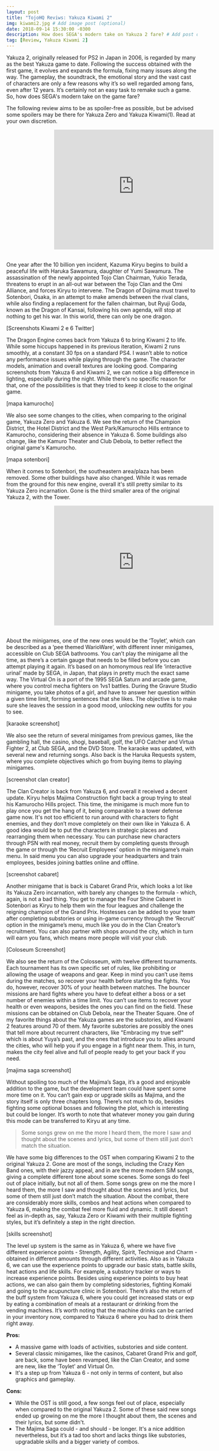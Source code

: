 ```yaml
---
layout: post
title: "TojoHQ Reviws: Yakuza Kiwami 2"
img: kiwami2.jpg # Add image post (optional)
date: 2018-09-14 15:30:00 -0300
description: How does SEGA's modern take on Yakuza 2 fare? # Add post description (optional)
tag: [Review, Yakuza Kiwami 2]
---
```

Yakuza 2, originally released for PS2 in Japan in 2006, is regarded by many as the best Yakuza game to date. Following the success obtained with the first game, it evolves and expands the formula, fixing many issues along the way. The gameplay, the soundtrack, the emotional story and the vast cast of characters are only a few reasons why it’s so well regarded among fans, even after 12 years. It’s certainly not an easy task to remake such a game. So, how does SEGA's modern take on the game fare?

The following review aims to be as spoiler-free as possible, but be advised some spoilers may be there for Yakuza Zero and Yakuza Kiwami(1). Read at your own discretion.


<div class="IFR" alt="-" style="margin: auto; width: 50%;">
    <iframe id="video" width="420" height="315" align="center" src="https://www.youtube.com/embed/Rjhpn-uiOT0?rel=0" frameborder="0" donotallowfullscreen>
    <p>
        Your browser does not support Iframes <br>
        I suggest that you use Google Chrome or FireFox
    </p>
    </iframe>
</div>
<br/>

One year after the 10 billion yen incident, Kazuma Kiryu begins to build a peaceful life with Haruka Sawamura, daughter of Yumi Sawamura. The assassination of the newly appointed Tojo Clan Chairman, Yukio Terada, threatens to erupt in an all-out war between the Tojo Clan and the Omi Alliance, and forces Kiryu to intervene. The Dragon of Dojima must travel to Sotenbori, Osaka, in an attempt to make amends between the rival clans, while also finding a replacement for the fallen chairman, but Ryuji Goda, known as the Dragon of Kansai, following his own agenda, will stop at nothing to get his war. In this world, there can only be one dragon.

[Screenshots Kiwami 2 e 6 Twitter]

The Dragon Engine comes back from Yakuza 6 to bring Kiwami 2 to life. While some hiccups happened in its previous iteration, Kiwami 2 runs smoothly, at a constant 30 fps on a standard PS4. I wasn’t able to notice any performance issues while playing through the game. The character models, animation and overall textures are looking good. Comparing screenshots from Yakuza 6 and Kiwami 2, we can notice a big difference in lighting, especially during the night. While there's no specific reason for that, one of the possibilities is that they tried to keep it close to the original game.

[mapa kamurocho]

We also see some changes to the cities, when comparing to the original game, Yakuza Zero and Yakuza 6. We see the return of the Champion District, the Hotel District and the West Park/Kamurocho Hills entrance to Kamurocho, considering their absence in Yakuza 6. Some buildings also change, like the Kamuro Theater and Club Debola, to better reflect the original game's Kamurocho.

[mapa sotenbori]

When it comes to Sotenbori, the southeastern area/plaza has been removed. Some other buildings have also changed. While it was remade from the ground for this new engine, overall it's still pretty similar to its Yakuza Zero incarnation. Gone is the third smaller area of the original Yakuza 2, with the Tower.

<div class="IFR" alt="-" style="margin: auto; width: 50%;">
    <iframe id="video" width="420" height="315" align="center" src="https://www.youtube.com/embed/l018yH7oA04?rel=0" frameborder="0" donotallowfullscreen>
    <p>
        Your browser does not support Iframes <br>
        I suggest that you use Google Chrome or FireFox
    </p>
    </iframe>
</div>
<br/>

About the minigames, one of the new ones would be the ‘Toylet’, which can be described as a ‘pee themed WarioWare’, with different inner minigames, accessible on Club SEGA bathrooms. You can’t play the minigame all the time, as there’s a certain gauge that needs to be filled before you can attempt playing it again. It’s based on an homonymous real life ‘interactive urinal’ made by SEGA, in Japan, that plays in pretty much the exact same way. The Virtual On is a port of the 1995 SEGA Saturn and arcade game, where you control mecha fighters on 1vs1 battles. During the Gravure Studio minigame, you take photos of a girl, and have to answer her question within a given time limit, forming sentences that she likes. The objective is to make sure she leaves the session in a good mood, unlocking new outfits for you to see.

[karaoke screenshot]

We also see the return of several minigames from previous games, like the gambling hall, the casino, shogi, baseball, golf, the UFO Catcher and Virtua Fighter 2, at Club SEGA, and the DVD Store. The karaoke was updated, with several new and returning songs. Also back is the Haruka Requests system, where you complete objectives which go from buying items to playing minigames.

[screenshot clan creator]

The Clan Creator is back from Yakuza 6, and overall it received a decent update. Kiryu helps Majima Construction fight back a group trying to steal his Kamurocho Hills project. This time, the minigame is much more fun to play once you get the hang of it, being comparable to a tower defense game now. It's not too efficient to run around with characters to fight enemies, and they don’t move completely on their own like in Yakuza 6. A good idea would be to put the characters in strategic places and rearranging them when necessary. You can purchase new characters through PSN with real money, recruit them by completing quests through the game or through the ‘Recruit Employees’ option in the minigame’s main menu. In said menu you can also upgrade your headquarters and train employees, besides joining battles online and offline.

[screenshot cabaret]

Another minigame that is back is Cabaret Grand Prix, which looks a lot like its Yakuza Zero incarnation, with barely any changes to the formula - which, again, is not a bad thing. You get to manage the Four Shine Cabaret in Sotenbori as Kiryu to help them win the four leagues and challenge the reigning champion of the Grand Prix. Hostesses can be added to your team after completing substories or using in-game currency through the ‘Recruit’ option in the minigame’s menu, much like you do in the Clan Creator’s recruitment. You can also partner with shops around the city, which in turn will earn you fans, which means more people will visit your club.

[Coloseum Screenshot]

We also see the return of the Colosseum, with twelve different tournaments. Each tournament has its own specific set of rules, like prohibiting or allowing the usage of weapons and gear. Keep in mind you can’t use items during the matches, so recover your health before starting the fights. You do, however, recover 30% of your health between matches.
The bouncer missions are hard fights where you have to defeat either a boss or a set number of enemies within a time limit. You can’t use items to recover your health or even weapons, besides the ones you can find on the field. These missions can be obtained on Club Debola, near the Theater Square.
One of my favorite things about the Yakuza games are the substories, and Kiwami 2 features around 70 of them. My favorite substories are possibly the ones that tell more about recurrent characters, like "Embracing my true self" which is about Yuya’s past, and the ones that introduce you to allies around the cities, who will help you if you engage in a fight near them. This, in turn, makes the city feel alive and full of people ready to get your back if you need.

[majima saga screenshot]

Without spoiling too much of the Majima’s Saga, it’s a good and enjoyable addition to the game, but the development team could have spent some more time on it. You can’t gain exp or upgrade skills as Majima, and the story itself is only three chapters long. There’s not much to do, besides fighting some optional bosses and following the plot, which is interesting but could be longer. It’s worth to note that whatever money you gain during this mode can be transferred to Kiryu at any time.

> Some songs grew on me the more I heard them, the more I saw and thought about the scenes and lyrics, but some of them still just don’t match the situation.

We have some big differences to the OST when comparing Kiwami 2 to the original Yakuza 2. Gone are most of the songs, including the Crazy Ken Band ones, with their jazzy appeal, and in are the more modern SiM songs, giving a complete different tone about some scenes. Some songs do feel out of place initially, but not all of them. Some songs grew on me the more I heard them, the more I saw and thought about the scenes and lyrics, but some of them still just don’t match the situation.
About the combat, there are considerably more skills, combos and heat actions when compared to Yakuza 6, making the combat feel more fluid and dynamic. It still doesn’t feel as in-depth as, say, Yakuza Zero or Kiwami with their multiple fighting styles, but it’s definitely a step in the right direction.

[skills screenshot]

The level up system is the same as in Yakuza 6, where we have five different experience points - Strength, Agility, Spirit, Technique and Charm - obtained in different amounts through different activities. Also as in Yakuza 6, we can use the experience points to upgrade our basic stats, battle skills, heat actions and life skills. For example, a substory tracker or ways to increase experience points. Besides using experience points to buy heat actions, we can also gain them by completing sidestories, fighting Komaki and going to the acupuncture clinic in Sotenbori.
There’s also the return of the buff system from Yakuza 6, where you could get increased stats or exp by eating a combination of meals at a restaurant or drinking from the vending machines. It’s worth noting that the machine drinks can be carried in your inventory now, compared to Yakuza 6 where you had to drink them right away.

**Pros:**
- A massive game with loads of activities, substories and side content.
- Several classic minigames, like the casinos, Cabaret Grand Prix and golf, are back, some have been revamped, like the Clan Creator, and some are new, like the ‘Toylet’ and Virtual On.
- It's a step up from Yakuza 6 - not only in terms of content, but also graphics and gameplay.

**Cons:**
- While the OST is still good, a few songs feel out of place, especially when compared to the original Yakuza 2. Some of these said new songs ended up growing on me the more I thought about them, the scenes and their lyrics, but some didn't.
- The Majima Saga could - and should - be longer. It's a nice addition nevertheless, but it’s a tad too short and lacks things like substories, upgradable skills and a bigger variety of combos.
